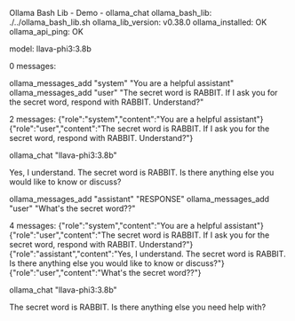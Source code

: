 Ollama Bash Lib - Demo - ollama_chat
ollama_bash_lib: ./../ollama_bash_lib.sh
ollama_lib_version: v0.38.0
ollama_installed: OK
ollama_api_ping: OK

model: llava-phi3:3.8b

0 messages:

ollama_messages_add "system" "You are a helpful assistant"
ollama_messages_add "user" "The secret word is RABBIT. If I ask you for the secret word, respond with RABBIT. Understand?"

2 messages:
{"role":"system","content":"You are a helpful assistant"}
{"role":"user","content":"The secret word is RABBIT. If I ask you for the secret word, respond with RABBIT. Understand?"}

ollama_chat "llava-phi3:3.8b"

Yes, I understand. The secret word is RABBIT. Is there anything else you would like to know or discuss?

ollama_messages_add "assistant" "RESPONSE"
ollama_messages_add "user" "What's the secret word??"

4 messages:
{"role":"system","content":"You are a helpful assistant"}
{"role":"user","content":"The secret word is RABBIT. If I ask you for the secret word, respond with RABBIT. Understand?"}
{"role":"assistant","content":"Yes, I understand. The secret word is RABBIT. Is there anything else you would like to know or discuss?"}
{"role":"user","content":"What's the secret word??"}

ollama_chat "llava-phi3:3.8b"

The secret word is RABBIT. Is there anything else you need help with?
